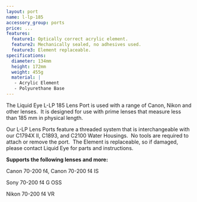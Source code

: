 ```yaml
---
layout: port
name: l-lp-185
accessory_group: ports
price: ...
features:
  feature1: Optically correct acrylic element.
  feature2: Mechanically sealed, no adhesives used.
  feature3: Element replaceable.
specifications:
  diameter: 134mm
  height: 172mm
  weight: 455g
  material: |
   - Acrylic Element
   - Polyurethane Base
---
```

The Liquid Eye L-LP 185 Lens Port is used with a range of Canon, Nikon and other lenses.  It is designed for use with prime lenses that measure less than 185 mm in physical length.

Our L-LP Lens Ports feature a threaded system that is interchangeable with our C1794X II, C1893, and C2100 Water Housings.  No tools are required to attach or remove the port.  The Element is replaceable, so if damaged, please contact Liquid Eye for parts and instructions.

**Supports the following lenses and more:**

Canon	70-200 f4, Canon 70-200 f4 IS

Sony 70-200 f4 G OSS

Nikon 70-200 f4 VR
